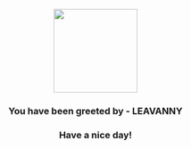 <p align="center">
            <img src="https://raw.githubusercontent.com/PokeAPI/sprites/master/sprites/pokemon/542.png" width="150" height="150">
          </p>
          <h3 align="center">You have been greeted by - <b>LEAVANNY</b></h3>
          <h3 align="center">Have a nice day!</h3>
